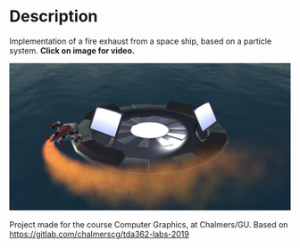 # Description
Implementation of a fire exhaust from a space ship, based on a particle system. <b>Click on image for video.</b>
  
[![Screen](screenshot.png)](https://youtu.be/IsOHr4CBb8I)

Project made for the course Computer Graphics, at Chalmers/GU. Based on https://gitlab.com/chalmerscg/tda362-labs-2019
